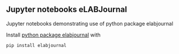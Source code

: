 ## Jupyter notebooks eLABJournal 

Jupyter notebooks demonstrating use of python package elabjournal

Install [python package elabjournal](https://github.com/matthijsbrouwer/elabjournal-python) with

```bash
pip install elabjournal
```


